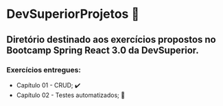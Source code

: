 # DevSuperiorProjetos :rocket:
## Diretório destinado aos exercícios propostos no Bootcamp Spring React 3.0 da DevSuperior.
### Exercícios entregues: 
- Capítulo 01 - CRUD; :heavy_check_mark:
- Capítulo 02 - Testes automatizados; :construction:
